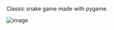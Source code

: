 Classic snake game made with pygame.


![image](https://user-images.githubusercontent.com/94694895/209158612-730d92f2-0753-48f8-95dd-88eb3af68ada.png)
